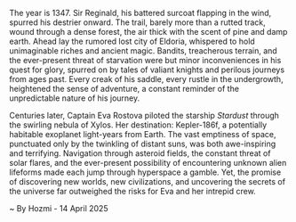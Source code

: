 
The year is 1347.  Sir Reginald, his battered surcoat flapping in the wind, spurred his destrier onward.  The trail, barely more than a rutted track, wound through a dense forest, the air thick with the scent of pine and damp earth.  Ahead lay the rumored lost city of Eldoria, whispered to hold unimaginable riches and ancient magic.  Bandits, treacherous terrain, and the ever-present threat of starvation were but minor inconveniences in his quest for glory, spurred on by tales of valiant knights and perilous journeys from ages past.  Every creak of his saddle, every rustle in the undergrowth, heightened the sense of adventure, a constant reminder of the unpredictable nature of his journey.

Centuries later, Captain Eva Rostova piloted the starship *Stardust* through the swirling nebula of Xylos.  Her destination: Kepler-186f, a potentially habitable exoplanet light-years from Earth.  The vast emptiness of space, punctuated only by the twinkling of distant suns, was both awe-inspiring and terrifying.  Navigation through asteroid fields, the constant threat of solar flares, and the ever-present possibility of encountering unknown alien lifeforms made each jump through hyperspace a gamble.  Yet, the promise of discovering new worlds, new civilizations, and uncovering the secrets of the universe far outweighed the risks for Eva and her intrepid crew.

~ By Hozmi - 14 April 2025
